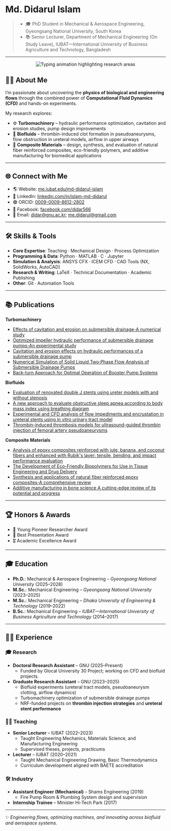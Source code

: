 # Md. Didarul Islam  

> - 🎓 PhD Student in Mechanical & Aerospace Engineering, Gyeongsang National University, South Korea 
> - 📚 Senior Lecturer, Department of Mechanical Engineering (On Study Leave), IUBAT—International University of Business Agriculture and Technology, Bangladesh
---
<p align="center">
  <img
    src="https://readme-typing-svg.demolab.com?font=Inter&weight=700&size=24&pause=1200&center=true&vCenter=true&width=900&lines=CFD+%E2%80%A2+Biofluids+%E2%80%A2+Turbomachinery+%E2%80%A2+Composites;Engineering+flows+with+CFD+%2B+Experiments;Open+to+research+collaborations"
    alt="Typing animation highlighting research areas"
  />
</p>

## 👨‍💻 About Me  

I’m passionate about uncovering the **physics of biological and engineering flows** through the combined power of **Computational Fluid Dynamics (CFD)** and hands-on experiments.  

My research explores:  
- ⚙️ **Turbomachinery** – hydraulic performance optimization, cavitation and erosion studies, pump design improvements 
- 🔬 **Biofluids** – thrombin-induced clot formation in pseudoaneurysms, flow obstruction in ureteral models, airflow in upper airways
- 🧵 **Composite Materials** – design, synthesis, and evaluation of natural fiber reinforced composites, eco-friendly polymers, and additive manufacturing for biomedical applications
---

## 🌐 Connect with Me  

- 🌎 Website: [me.iubat.edu/md-didarul-islam](https://me.iubat.edu/md-didarul-islam/)  
- 💼 LinkedIn: [linkedin.com/in/islam-md-didarul](https://www.linkedin.com/in/islam-md-didarul)  
- 🟢 ORCID: [0009-0009-8612-2802](https://orcid.org/0009-0009-8612-2802)  
- 📘 Facebook: [facebook.com/didar566](https://www.facebook.com/didar566)  
- 📧 Email: didar@gnu.ac.kr; me.didarul@gmail.com
---

## 🛠️ Skills & Tools  

- **Core Expertise**: Teaching · Mechanical Design · Process Optimization  
- **Programming & Data**: Python · MATLAB · C · Jupyter  
- **Simulation & Analysis**: ANSYS CFX · ICEM CFD · CAD Tools (NX, SolidWorks, AutoCAD) 
- **Research & Writing**: LaTeX · Technical Documentation · Academic Publishing  
- **Other**: Git · Automation Tools  
---

## 📚 Publications  

**Turbomachinery**
- [Effects of cavitation and erosion on submersible drainage-A numerical study](https://doi.org/10.1063/5.0223126)
- [Optimized impeller hydraulic performance of submersible drainage pumps-An experimental study](https://doi.org/10.1063/5.0243408)
- [Cavitation and erosion effects on hydraulic performances of a submersible drainage pump](https://doi.org/10.1016/j.aej.2024.11.060)
- [Numerical Simulation of Solid Liquid Two‐Phase Flow Analysis of Submersible Drainage Pumps](https://doi.org/10.1002/ird.3119)
- [Back-turn Approach for Optimal Operation of Booster Pump Systems](https://doi.org/10.47176/jafm.18.9.3428)

**Biofluids**
- [Evaluation of renovated double J stents using ureter models with and without stenosis](https://doi.org/10.1007/s00345-024-04920-7)
- [A new approach to evaluate obstructive sleep apnea according to body mass index using breathing diagram](https://doi.org/10.1063/5.0223081)
- [Experimental and CFD analysis of flow impediments and encrustation in ureteral stents using in vitro urinary tract model](https://doi.org/10.1038/s41598-025-04248-1)
- [Thrombin-induced thrombosis models for ultrasound-guided thrombin injection of femoral artery pseudoaneurysms](https://doi.org/10.1063/5.0279546)

**Composite Materials**
- [Analysis of epoxy composites reinforced with jute, banana, and coconut fibers and enhanced with Rubik's layer: tensile, bending, and impact performance evaluation](https://doi.org/10.1016/j.jmbbm.2023.106151)
- [The Development of Eco-Friendly Biopolymers for Use in Tissue Engineering and Drug Delivery](https://doi.org/10.1155/2023/9270064)
- [Synthesis and applications of natural fiber reinforced epoxy composites-A comprehensive review](https://doi.org/10.1002/pls2.10161)
- [Additive manufacturing in bone science A cutting-edge review of its potential and progress](https://doi.org/10.1016/j.medntd.2025.100379)
---

## 🏆 Honors & Awards  

- 🥇 Young Pioneer Researcher Award  
- 🏅 Best Presentation Award  
- 🎖️ Academic Excellence Award
---

## 🎓 Education  

- **Ph.D.**: Mechanical & Aerospace Engineering – *Gyeongsang National University* (2025–2028)  
- **M.Sc.**: Mechanical Engineering – *Gyeongsang National University* (2023–2025)  
- **M.Sc.**: Mechanical Engineering – *Dhaka University of Engineering & Technology* (2019–2022)  
- **B.Sc.**: Mechanical Engineering – *IUBAT—International University of Business Agriculture and Technology* (2014–2017)    
---

## 👨‍🏫 Experience  

### 🎓 Research  
- **Doctoral Research Assistant** – GNU (2025–Present)  
  - Funded by Glocal University 30 Project; working on CFD and biofluid projects.  
- **Graduate Research Assistant** – GNU (2023–2025)  
  - Biofluid experiments (ureteral tract models, pseudoaneurysm clotting, airflow dynamics)  
  - Turbomachinery optimization of submersible drainage pumps  
  - NRF-funded projects on **thrombin injection strategies** and **ureteral stent performance**  

### 👩‍🏫 Teaching  
- **Senior Lecturer** – IUBAT (2022–2023)  
  - Taught Engineering Mechanics, Materials Science, and Manufacturing Engineering
  - Supervised theses, projects, practicums
- **Lecturer** – IUBAT (2020–2021)  
  - Taught Mechanical Engineering Drawing, Basic Thermodynamics  
  - Curriculum development aligned with BAETE accreditation  

### 🛠 Industry  
- **Assistant Engineer (Mechanical)** – Shams Engineering (2019)  
  - Fire Pump Room & Plumbing System design and supervision  
- **Internship Trainee** – Minister Hi-Tech Park (2017)
---

✨ *Engineering flows, optimizing machines, and innovating across biofluid and aerospace systems.*  
